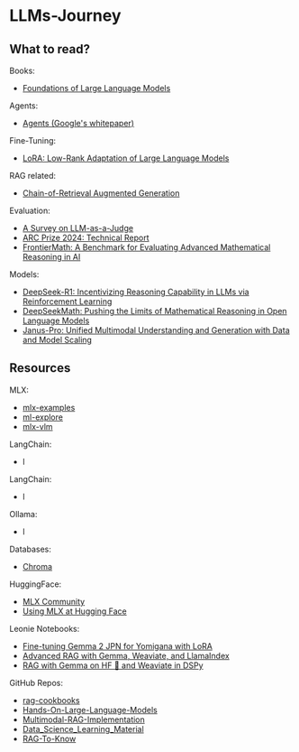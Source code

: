 # LLMs-Journey

## What to read?

Books:
- [Foundations of Large Language Models](https://arxiv.org/pdf/2501.09223)

Agents:
- [Agents (Google's whitepaper)](https://www.kaggle.com/whitepaper-agents)

Fine-Tuning:
- [LoRA: Low-Rank Adaptation of Large Language Models](https://arxiv.org/pdf/2106.09685)

RAG related:
- [Chain-of-Retrieval Augmented Generation](https://arxiv.org/pdf/2501.14342)

Evaluation:
- [A Survey on LLM-as-a-Judge](https://arxiv.org/pdf/2411.15594)
- [ARC Prize 2024: Technical Report](https://arxiv.org/pdf/2412.04604)
- [FrontierMath: A Benchmark for Evaluating Advanced Mathematical Reasoning in AI](https://arxiv.org/pdf/2411.04872)

Models:
- [DeepSeek-R1: Incentivizing Reasoning Capability in LLMs via Reinforcement Learning](https://arxiv.org/pdf/2501.12948)
- [DeepSeekMath: Pushing the Limits of Mathematical Reasoning in Open Language Models](https://arxiv.org/pdf/2402.03300)
- [Janus-Pro: Unified Multimodal Understanding and Generation with Data and Model Scaling](https://github.com/deepseek-ai/Janus/blob/main/janus_pro_tech_report.pdf)

## Resources

MLX:
- [mlx-examples](https://github.com/ml-explore/mlx-examples/tree/main)
- [ml-explore](https://github.com/ml-explore)
- [mlx-vlm](https://github.com/Blaizzy/mlx-vlm)

LangChain:
- l

LangChain:
- l

Ollama:
- l

Databases:
- [Chroma](https://www.trychroma.com/home)

HuggingFace:
- [MLX Community](https://huggingface.co/mlx-community)
- [Using MLX at Hugging Face](https://huggingface.co/docs/hub/en/mlx)

Leonie Notebooks:
- [Fine-tuning Gemma 2 JPN for Yomigana with LoRA](https://www.kaggle.com/code/iamleonie/fine-tuning-gemma-2-jpn-for-yomigana-with-lora)
- [Advanced RAG with Gemma, Weaviate, and LlamaIndex](https://www.kaggle.com/code/iamleonie/advanced-rag-with-gemma-weaviate-and-llamaindex)
- [RAG with Gemma on HF 🤗 and Weaviate in DSPy](https://www.kaggle.com/code/iamleonie/rag-with-gemma-on-hf-and-weaviate-in-dspy)

GitHub Repos:
- [rag-cookbooks](https://github.com/athina-ai/rag-cookbooks)
- [Hands-On-Large-Language-Models](https://github.com/HandsOnLLM/Hands-On-Large-Language-Models)
- [Multimodal-RAG-Implementation](https://github.com/CornelliusYW/Multimodal-RAG-Implementation)
- [Data_Science_Learning_Material](https://github.com/CornelliusYW/Data_Science_Learning_Material)
- [RAG-To-Know](https://github.com/CornelliusYW/RAG-To-Know)

